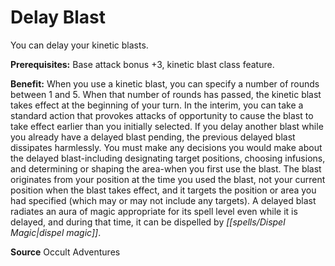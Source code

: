﻿---
cssclass: [feats]

---
# Delay Blast

You can delay your kinetic blasts.

**Prerequisites:** Base attack bonus +3, kinetic blast class feature.

**Benefit:** When you use a kinetic blast, you can specify a number of rounds between 1 and 5. When that number of rounds has passed, the kinetic blast takes effect at the beginning of your turn. In the interim, you can take a standard action that provokes attacks of opportunity to cause the blast to take effect earlier than you initially selected. If you delay another blast while you already have a delayed blast pending, the previous delayed blast dissipates harmlessly. You must make any decisions you would make about the delayed blast-including designating target positions, choosing infusions, and determining or shaping the area-when you first use the blast. The blast originates from your position at the time you used the blast, not your current position when the blast takes effect, and it targets the position or area you had specified (which may or may not include any targets). A delayed blast radiates an aura of magic appropriate for its spell level even while it is delayed, and during that time, it can be dispelled by _[[spells/Dispel Magic|dispel magic]]_.

**Source** Occult Adventures